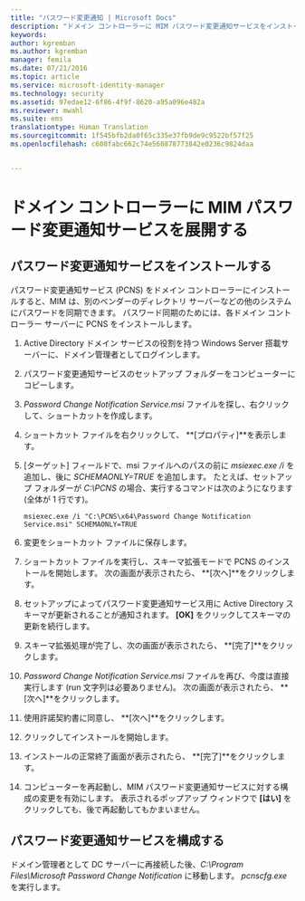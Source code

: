 ```yaml
---
title: "パスワード変更通知 | Microsoft Docs"
description: "ドメイン コントローラーに MIM パスワード変更通知サービスをインストールして構成する手順を説明します。"
keywords: 
author: kgremban
ms.author: kgremban
manager: femila
ms.date: 07/21/2016
ms.topic: article
ms.service: microsoft-identity-manager
ms.technology: security
ms.assetid: 97edae12-6f86-4f9f-8620-a95a096e482a
ms.reviewer: mwahl
ms.suite: ems
translationtype: Human Translation
ms.sourcegitcommit: 1f545bfb2da0f65c335e37fb9de9c9522bf57f25
ms.openlocfilehash: c608fabc662c74e560878773842e0236c9824daa


---
```


# <a name="deploy-the-mim-password-change-notification-service-on-a-domain-controller"></a>ドメイン コントローラーに MIM パスワード変更通知サービスを展開する

## <a name="install-the-password-change-notification-service"></a>パスワード変更通知サービスをインストールする
パスワード変更通知サービス (PCNS) をドメイン コントローラーにインストールすると、MIM は、別のベンダーのディレクトリ サーバーなどの他のシステムにパスワードを同期できます。 パスワード同期のためには、各ドメイン コントローラー サーバーに PCNS をインストールします。

1.  Active Directory ドメイン サービスの役割を持つ Windows Server 搭載サーバーに、ドメイン管理者としてログインします。

2.  パスワード変更通知サービスのセットアップ フォルダーをコンピューターにコピーします。

3.  *Password Change Notification Service.msi* ファイルを探し、右クリックして、ショートカットを作成します。

4.  ショートカット ファイルを右クリックして、 **[プロパティ]**を表示します。

5.  [ターゲット] フィールドで、msi ファイルへのパスの前に *msiexec.exe /i* を追加し、後に *SCHEMAONLY=TRUE* を追加します。 たとえば、セットアップ フォルダーが *C:\PCNS* の場合、実行するコマンドは次のようになります (全体が 1 行です)。

    ```
    msiexec.exe /i "C:\PCNS\x64\Password Change Notification Service.msi" SCHEMAONLY=TRUE
    ```

6.  変更をショートカット ファイルに保存します。

7.  ショートカット ファイルを実行し、スキーマ拡張モードで PCNS のインストールを開始します。 次の画面が表示されたら、 **[次へ]**をクリックします。

8.  セットアップによってパスワード変更通知サービス用に Active Directory スキーマが更新されることが通知されます。 **[OK]** をクリックしてスキーマの更新を続行します。

9. スキーマ拡張処理が完了し、次の画面が表示されたら、 **[完了]**をクリックします。

10. *Password Change Notification Service.msi* ファイルを再び、今度は直接実行します (run 文字列は必要ありません)。  次の画面が表示されたら、 **[次へ]**をクリックします。

11. 使用許諾契約書に同意し、 **[次へ]**をクリックします。

12. クリックしてインストールを開始します。

13. インストールの正常終了画面が表示されたら、 **[完了]**をクリックします。

14. コンピューターを再起動し、MIM パスワード変更通知サービスに対する構成の変更を有効にします。 表示されるポップアップ ウィンドウで **[はい]** をクリックしても、後で再起動してもかまいません。

## <a name="configuring-the-password-change-notification-service"></a>パスワード変更通知サービスを構成する
ドメイン管理者として DC サーバーに再接続した後、*C:\Program Files\Microsoft Password Change Notification* に移動します。 *pcnscfg.exe* を実行します。



<!--HONumber=Nov16_HO2-->


